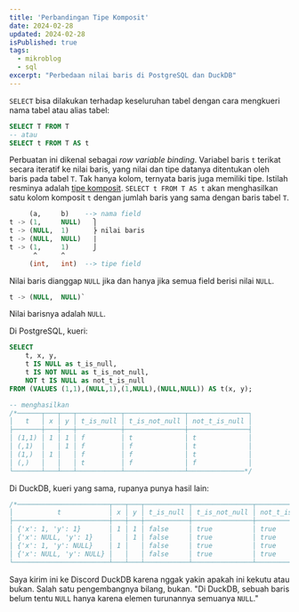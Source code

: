 ```yaml
---
title: 'Perbandingan Tipe Komposit'
date: 2024-02-28
updated: 2024-02-28
isPublished: true
tags:
  - mikroblog
  - sql
excerpt: "Perbedaan nilai baris di PostgreSQL dan DuckDB"
---
```


`SELECT` bisa dilakukan terhadap keseluruhan tabel dengan cara mengkueri nama tabel atau alias tabel:

```sql
SELECT T FROM T
-- atau
SELECT t FROM T AS t
```

Perbuatan ini dikenal sebagai *row variable binding*. Variabel baris `t` terikat secara iteratif ke nilai baris, yang nilai dan tipe datanya ditentukan oleh baris pada tabel `T`. Tak hanya kolom, ternyata baris juga memiliki tipe. Istilah resminya adalah [tipe komposit](https://www.postgresql.org/docs/current/rowtypes.html#ROWTYPES-USAGE). `SELECT t FROM T AS t` akan menghasilkan satu kolom komposit `t` dengan jumlah baris yang sama dengan baris tabel `T`.

```sql
     (a,     b)    --> nama field
t -> (1,     NULL)   ⎫
t -> (NULL,  1)      ⎬ nilai baris
t -> (NULL,  NULL)   |
t -> (1,     1)      ⎭
      ^      ^
     (int,   int)  --> tipe field
```

Nilai baris dianggap `NULL` jika dan hanya jika semua field berisi nilai `NULL`.


```sql
t -> (NULL,  NULL)`
```

Nilai barisnya adalah `NULL`.

Di PostgreSQL, kueri:

```sql
SELECT
    t, x, y,
    t IS NULL as t_is_null,
    t IS NOT NULL as t_is_not_null,
    NOT t IS NULL as not_t_is_null
FROM (VALUES (1,1),(NULL,1),(1,NULL),(NULL,NULL)) AS t(x, y);

-- menghasilkan
/*──────┬───┬───┬───────────┬───────────────┬───────────────┐
│   t   │ x │ y │ t_is_null │ t_is_not_null │ not_t_is_null │
├───────┼───┼───┼───────────┼───────────────┼───────────────┤
│ (1,1) │ 1 │ 1 │ f         │ t             │ t             │
│ (,1)  │   │ 1 │ f         │ f             │ t             │
│ (1,)  │ 1 │   │ f         │ f             │ t             │
│ (,)   │   │   │ t         │ f             │ f             │
└───────┴───┴───┴───────────┴───────────────┴──────────────*/
```

Di DuckDB, kueri yang sama, rupanya punya hasil lain:

```sql
/*───────────────────────┬───┬───┬───────────┬───────────────┬───────────────┐
│           t            │ x │ y │ t_is_null │ t_is_not_null │ not_t_is_null │
├────────────────────────┼───┼───┼───────────┼───────────────┼───────────────┤
│ {'x': 1, 'y': 1}       │ 1 │ 1 │ false     │ true          │ true          │
│ {'x': NULL, 'y': 1}    │   │ 1 │ false     │ true          │ true          │
│ {'x': 1, 'y': NULL}    │ 1 │   │ false     │ true          │ true          │
│ {'x': NULL, 'y': NULL} │   │   │ false     │ true          │ true          │
└────────────────────────┴───┴───┴───────────┴───────────────┴──────────────*/
```

Saya kirim ini ke Discord DuckDB karena nggak yakin apakah ini kekutu atau bukan. Salah satu pengembangnya bilang, bukan. "Di DuckDB, sebuah baris belum tentu `NULL` hanya karena elemen turunannya semuanya `NULL`."